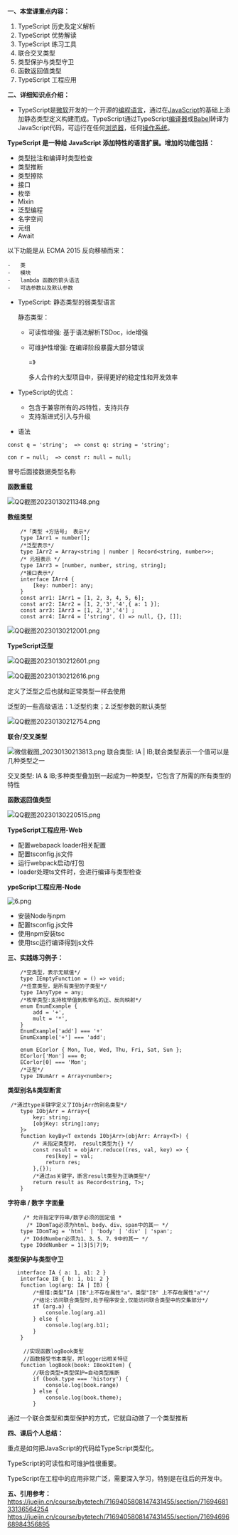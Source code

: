 

**一、本堂课重点内容：**
1.  TypeScript 历史及定义解析
2.  TypeScript 优势解读
3.  TypeScript 练习工具
4.  联合交叉类型
5.  类型保护与类型守卫
6.  函数返回值类型
7.  TypeScript 工程应用

**二、详细知识点介绍：**
- TypeScript是[微软](https://baike.baidu.com/item/%E5%BE%AE%E8%BD%AF/124767?fromModule=lemma_inlink)开发的一个开源的[编程语言](https://baike.baidu.com/item/%E7%BC%96%E7%A8%8B%E8%AF%AD%E8%A8%80/9845131?fromModule=lemma_inlink)，通过在[JavaScript](https://baike.baidu.com/item/JavaScript/321142?fromModule=lemma_inlink)的基础上添加静态类型定义构建而成。TypeScript通过TypeScript[编译器](https://baike.baidu.com/item/%E7%BC%96%E8%AF%91%E5%99%A8/8853067?fromModule=lemma_inlink)或[Babel](https://baike.baidu.com/item/Babel/62527311?fromModule=lemma_inlink)转译为JavaScript代码，可运行在任何[浏览器](https://baike.baidu.com/item/%E6%B5%8F%E8%A7%88%E5%99%A8/213911?fromModule=lemma_inlink)，任何[操作系统](https://baike.baidu.com/item/%E6%93%8D%E4%BD%9C%E7%B3%BB%E7%BB%9F/192?fromModule=lemma_inlink)。

**TypeScript 是一种给 JavaScript 添加特性的语言扩展。增加的功能包括：**

-   类型批注和编译时类型检查
-   类型推断
-   类型擦除
-   接口
-   枚举
-   Mixin
-   泛型编程
-   名字空间
-   元组
-   Await

以下功能是从 ECMA 2015 反向移植而来：

    -   类
    -   模块
    -   lambda 函数的箭头语法
    -   可选参数以及默认参数


- TypeScript: 静态类型的弱类型语言

    静态类型：
    - 可读性增强: 基于语法解析TSDoc，ide增强
    - 可维护性增强: 在编译阶段暴露大部分错误
    
         =》
     
        多人合作的大型项目中，获得更好的稳定性和开发效率
        
 - TypeScript的优点：
     - 包含于兼容所有的JS特性，支持共存
     - 支持渐进式引入与升级 
        
 - 语法
 
 `const q = 'string';  => const q: string = 'string';`
 
 `con r = null;  => const r: null = null;`
 
 冒号后面接数据类型名称

**函数重载**

![QQ截图20230130211348.png](https://p9-juejin.byteimg.com/tos-cn-i-k3u1fbpfcp/06fbf4f6bfbe46b8a760237f62e9cfa6~tplv-k3u1fbpfcp-watermark.image?)

**数组类型**

        /*「类型 +方括号」 表示*/
        type IArr1 = number[];
        /*泛型表示*/
        type IArr2 = Array<string | number | Record<string, number>>;
        /* 元祖表示 */
        type IArr3 = [number, number, string, string];
        /*接口表示*/
        interface IArr4 {
            [key: number]: any;
        }
        const arr1: IArr1 = [1, 2, 3, 4, 5, 6];
        const arr2: IArr2 = [1, 2,'3','4',{ a: 1 }];
        const arr3: IArr3 = [1, 2,'3','4'] ;
        const arr4: IArr4 = ['string', () => null, {}, []];

![QQ截图20230130212001.png](https://p3-juejin.byteimg.com/tos-cn-i-k3u1fbpfcp/0a83fc7057c94190a0acf1e48609b873~tplv-k3u1fbpfcp-watermark.image?)

**TypeScript泛型**


![QQ截图20230130212601.png](https://p6-juejin.byteimg.com/tos-cn-i-k3u1fbpfcp/34608c34cb9142ec95dc893e2d44f1a0~tplv-k3u1fbpfcp-watermark.image?)

![QQ截图20230130212616.png](https://p9-juejin.byteimg.com/tos-cn-i-k3u1fbpfcp/704d31ae85d34d618672131f150876b6~tplv-k3u1fbpfcp-watermark.image?)

定义了泛型之后也就和正常类型一样去使用

泛型的一些高级语法：1.泛型约束；2.泛型参数的默认类型

![QQ截图20230130212754.png](https://p1-juejin.byteimg.com/tos-cn-i-k3u1fbpfcp/427669ddbc1f4b1b8ccf333a53e68122~tplv-k3u1fbpfcp-watermark.image?)

**联合/交叉类型**

![微信截图_20230130213813.png](https://p9-juejin.byteimg.com/tos-cn-i-k3u1fbpfcp/df585b8c4d7249adae886d53e9d33c01~tplv-k3u1fbpfcp-watermark.image?)
联合类型: IA | IB;联合类型表示一个值可以是几种类型之一

交叉类型: IA & IB;多种类型叠加到一起成为一种类型，它包含了所需的所有类型的特性

**函数返回值类型**

![QQ截图20230130220515.png](https://p1-juejin.byteimg.com/tos-cn-i-k3u1fbpfcp/6349976a21014c19a2d054e014a89fa7~tplv-k3u1fbpfcp-watermark.image?)

**TypeScript工程应用-Web**



-   配置webapack loader相关配置
-   配置tsconfig.js文件
-   运行webpack启动/打包
-   loader处理ts文件时，会进行编译与类型检查

**ypeScript工程应用-Node**

![6.png](https://p3-juejin.byteimg.com/tos-cn-i-k3u1fbpfcp/17aa53a92daa43b2926bf37acc4c5eeb~tplv-k3u1fbpfcp-zoom-1.image)

-   安装Node与npm
-   配置tsconfig.js文件
-   使用npm安装tsc
-   使用tsc运行编译得到js文件


**三、实践练习例子：**


        /*空类型，表示无赋值*/
        type IEmptyFunction = () => void;
        /*任意类型，是所有类型的子类型*/
        type IAnyType = any;
        /*枚举类型:支持枚举值到枚举名的正、反向映射*/
        enum EnumExample {
            add = '+',
            mult = '*',
        }
        EnumExample['add'] === '+'
        EnumExample['+'] === 'add';

        enum ECorlor { Mon, Tue, Wed, Thu, Fri, Sat, Sun };
        ECorlor['Mon'] === 0;
        ECorlor[0] === 'Mon';
        /*泛型*/
        type INumArr = Array<number>;



**类型别名&类型断言**

     /*通过type关键字定义了IObjArr的别名类型*/
        type IObjArr = Array<{
            key: string;
            [objKey: string]:any;
        }>
        function keyBy<T extends I0bjArr>(objArr: Array<T>) {
            /* 未指定类型时， result类型为{} */
            const result = objArr.reduce((res, val, key) => {
                res[key] = val;
                return res;
            },{});
            /*通过as关键字，断言result类型为正确类型*/
            return result as Record<string, T>;
        }
   
**字符串 / 数字 字面量**
    
         /* 允许指定字符串/数字必须的固定值 *
          /* IDomTag必须为html、body、div、span中的其一 */
        type IDomTag = 'html' | 'body' | 'div' | 'span';
         /* IOddNumber必须为1、3、5、7、9中的其一 */
        type IOddNumber = 1|3|5|7|9;
  
**类型保护与类型守卫**

       interface IA { a: 1, a1: 2 }
        interface IB { b: 1, b1: 2 }
        function log(arg: IA | IB) {
            /*报错:类型“IA |IB"上不存在属性"a"。类型"IB" 上不存在属性"a"*/
            /*结论:访问联合类型时,处于程序安全,仅能访问联合类型中的交集部分*/
            if (arg.a) {
                console.log(arg.a1)
            } else {
                console.log(arg.b1);
            }
        }

         //实现函数logBook类型
         //函数接受书本类型，并logger出相关特征
        function logBook(book: IBookItem) {
            //联合类型+类型保护=自动类型推断
            if (book.type === 'history') {
                console.log(book.range)
            } else {
                console.log(book.theme);
            }
通过一个联合类型和类型保护的方式，它就自动做了一个类型推断

**四、课后个人总结：**

重点是如何把JavaScript的代码给TypeScript类型化。

TypeScript的可读性和可维护性很重要。

TypeScript在工程中的应用非常广泛，需要深入学习，特别是在往后的开发中。

**五、引用参考：**
https://juejin.cn/course/bytetech/7169405808147431455/section/7169468133136564254
https://juejin.cn/course/bytetech/7169405808147431455/section/7169469668984356895
